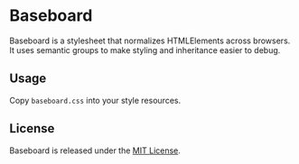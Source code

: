 # Baseboard

Baseboard is a stylesheet that normalizes HTMLElements across browsers. It uses semantic groups to make styling and inheritance easier to debug.

## Usage

Copy `baseboard.css` into your style resources.

## License

Baseboard is released under the
[MIT License](https://opensource.org/licenses/MIT).
